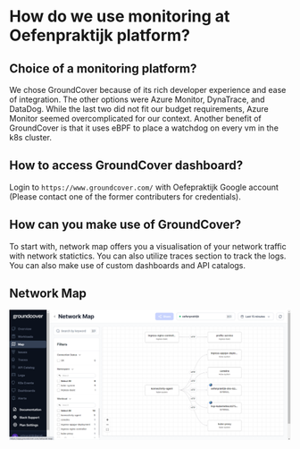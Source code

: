 # How do we use monitoring at Oefenpraktijk platform?
## Choice of a monitoring platform?
We chose GroundCover because of its rich developer experience and ease of integration.
The other options were Azure Monitor, DynaTrace, and DataDog. While the last two did not fit our budget requirements, 
Azure Monitor seemed overcomplicated for our context. Another benefit of GroundCover is that it uses eBPF to place a watchdog on every vm in the k8s cluster.
## How to access GroundCover dashboard?
Login to ```https://www.groundcover.com/``` with Oefepraktijk Google account (Please contact one of the former contributers for credentials).
## How can you make use of GroundCover?
To start with, network map offers you a visualisation of your network traffic with network statictics. You can also utilize traces section to track the logs. 
You can also make use of custom dashboards and API catalogs.
## Network Map
![Alt text](../networkmap.png "Optional title")
